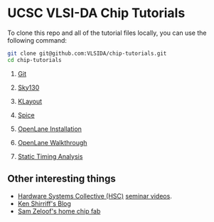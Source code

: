 # UCSC VLSI-DA Chip Tutorials

To clone this repo and all of the tutorial files locally, you can use the following command:

```bash
git clone git@github.com:VLSIDA/chip-tutorials.git
cd chip-tutorials
```


1. [Git](git.md)

1. [Sky130](sky130.md)

1. [KLayout](klayout.md)

1. [Spice](spice.md)

1. [OpenLane Installation](installation.md)

1. [OpenLane Walkthrough](openlane.md)

1. [Static Timing Analysis](sta.md)

## Other interesting things

* [Hardware Systems Collective (HSC)](https://hsc.ucsc.edu) [seminar videos](https://www.youtube.com/@ucsc-hsc).
* [Ken Shirriff's Blog](https://www.righto.com/)
* [Sam Zeloof's home chip fab](http://sam.zeloof.xyz/)


